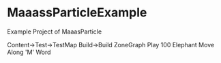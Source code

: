 # MaaassParticleExample
Example Project of MaaasParticle

Content->Test->TestMap
Build->Build ZoneGraph
Play
100 Elephant Move Along 'M' Word

